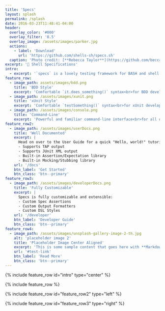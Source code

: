 ```yaml
---
title: 'Specs'
layout: splash
permalink: /splash
date: 2016-03-23T11:48:41-04:00
header:
  overlay_color: '#000'
  overlay_filter: '0.5'
  overlay_image: /assets/images/parker.jpg
  actions:
    - label: 'Download'
      url: 'https://github.com/shells-sh/specs.sh'
  caption: 'Photo credit: [**Rebecca Taylor**](https://github.com/beccasaurus)'
excerpt: '🔬 Shell Specifications'
intro:
  - excerpt: '`specs` is a lovely testing framework for BASH and shell scripts.'
feature_row:
  - image_path: assets/images/bdd.png
    title: 'BDD Style'
    excerpt: 'Comfortable `it.does_something()` syntax<br>for BDD developers'
  - image_path: /assets/images/xunit.png
    title: 'xUnit Style'
    excerpt: 'Comfortable `testSomething()` syntax<br>for xUnit developers'
  - image_path: /assets/images/console.png
    title: 'Command-Line'
    excerpt: 'Powerful and familiar command-line interface<br>for all developers'
feature_row2:
  - image_path: /assets/images/userDocs.png
    title: 'Well Documented'
    excerpt: |
      Head on over to the User Guide for a quick "Hello, world!" tutorial and all the information you\'ll need to get up-and-running fast with `specs`
      - Supports TAP output
      - Supports JUnit XML output
      - Built-in Assertion/Expectation library
      - Built-in Mocking/Stubbing library
    url: '/docs'
    btn_label: 'Get Started'
    btn_class: 'btn--primary'
feature_row3:
  - image_path: /assets/images/developerDocs.png
    title: 'Fully Customizable'
    excerpt: |
      Specs is fully customizable and extensible:
      - Custom Spec Assertions
      - Custom Output Formatters
      - Custom DSL Styles
    url: '/developer'
    btn_label: 'Developer Guide'
    btn_class: 'btn--primary'
feature_row4:
  - image_path: /assets/images/unsplash-gallery-image-2-th.jpg
    alt: 'placeholder image 2'
    title: 'Placeholder Image Center Aligned'
    excerpt: 'This is some sample content that goes here with **Markdown** formatting. Centered with `type="center"`'
    url: '#test-link'
    btn_label: 'Read More'
    btn_class: 'btn--primary'
---
```


{% include feature_row id="intro" type="center" %}

{% include feature_row %}

{% include feature_row id="feature_row2" type="left" %}

{% include feature_row id="feature_row3" type="right" %}

<!--
{% include feature_row id="feature_row4" type="center" %}
-->
